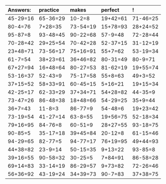 | Answers: | practice | makes | perfect | ! |
| :--- | :--- | :--- | :--- | :--- |
| 45-29=16 | 65-36=29 | 10-2=8 | 19+42=61 | 71-46=25 | 
| 80-4=76 | 7+28=35 | 73-54=19 | 15+78=93 | 28+24=52 | 
| 95-87=8 | 93-48=45 | 90-22=68 | 57-9=48 | 72-28=44 | 
| 70-28=42 | 29+25=54 | 70-42=28 | 52-37=15 | 31-12=19 | 
| 23+48=71 | 73-56=17 | 75+16=91 | 55+7=62 | 53-19=34 | 
| 61-7=54 | 38+23=61 | 36+46=82 | 80-31=49 | 80-9=71 | 
| 67+27=94 | 16+48=64 | 80-27=53 | 81-62=19 | 19+55=74 | 
| 53-16=37 | 52-43=9 | 75-17=58 | 55+8=63 | 49+3=52 | 
| 37+15=52 | 58+33=91 | 60-45=15 | 5+16=21 | 19+15=34 | 
| 42-25=17 | 62-33=29 | 37+34=71 | 54+28=82 | 44-35=9 | 
| 73-47=26 | 86-48=38 | 18+48=66 | 54-29=25 | 35+9=44 | 
| 36+7=43 | 11-8=3 | 86-77=9 | 54-48=6 | 19+23=42 | 
| 73-19=54 | 41-27=14 | 63-8=55 | 19+56=75 | 52-18=34 | 
| 79+16=95 | 84-76=8 | 60-51=9 | 28+27=55 | 93-18=75 | 
| 90-85=5 | 35-17=18 | 39+45=84 | 20-12=8 | 61-15=46 | 
| 94-29=65 | 82-77=5 | 94-77=17 | 76+19=95 | 49+44=93 | 
| 44+38=82 | 23-9=14 | 50-15=35 | 9+13=22 | 93-85=8 | 
| 39+16=55 | 90-58=32 | 30-25=5 | 7+84=91 | 86-58=28 | 
| 69+14=83 | 33-14=19 | 86-29=57 | 9+73=82 | 72-26=46 | 
| 56+36=92 | 43-19=24 | 34+39=73 | 90-7=83 | 37+38=75 | 

